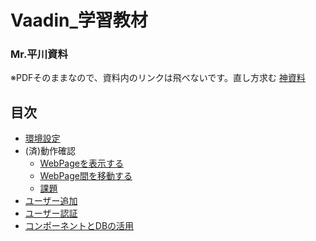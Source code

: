 # Vaadin_学習教材

### Mr.平川資料
※PDFそのままなので、資料内のリンクは飛べないです。直し方求む
  [神資料](Vaadin資料.pdf)

## 目次
- [環境設定](/環境設定/環境設定.md)
- (済)動作確認
  - [WebPageを表示する](/動作確認/01.md)
  - [WebPage間を移動する](/動作確認/02.md)
  - [課題](/動作確認/課題.md)
- [ユーザー追加](/ユーザー追加/ユーザー追加.md)
- [ユーザー認証](/ユーザー認証/ユーザー認証.md)
- [コンポーネントとDBの活用](/コンポDB/コンポーネントとDBの活用.md)
  
